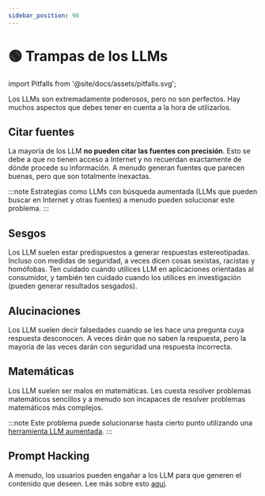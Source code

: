 ```yaml
---
sidebar_position: 90
---
```


# 🟢 Trampas de los LLMs

import Pitfalls from '@site/docs/assets/pitfalls.svg';

<div style={{textAlign: 'center'}}>
  <Pitfalls style={{width:"500px",height:"200px",verticalAlign:"top"}}/>
</div>

Los LLMs son extremadamente poderosos, pero no son perfectos. Hay muchos aspectos que debes tener en cuenta a la hora de utilizarlos.

## Citar fuentes

La mayoría de los LLM **no pueden citar las fuentes con precisión**. Esto se debe a que no tienen acceso a Internet y no recuerdan exactamente de dónde procede su información. A menudo generan fuentes que parecen buenas, pero que son totalmente inexactas.

:::note
Estrategias como LLMs con búsqueda aumentada (LLMs que pueden buscar en Internet y otras fuentes) a menudo pueden solucionar este problema.
:::

## Sesgos

Los LLM suelen estar predispuestos a generar respuestas estereotipadas. Incluso con medidas de seguridad, a veces dicen cosas sexistas, racistas y homófobas. Ten cuidado cuando utilices LLM en aplicaciones orientadas al consumidor, y también ten cuidado cuando los utilices en investigación (pueden generar resultados sesgados).

## Alucinaciones

Los LLM suelen decir falsedades cuando se les hace una pregunta cuya respuesta desconocen. A veces dirán que no saben la respuesta, pero la mayoría de las veces darán con seguridad una respuesta incorrecta.

## Matemáticas

Los LLM suelen ser malos en matemáticas. Les cuesta resolver problemas matemáticos sencillos y a menudo son incapaces de resolver problemas matemáticos más complejos.

:::note
Este problema puede solucionarse hasta cierto punto utilizando una [herramienta LLM aumentada](https://learnprompting.org/es/docs/advanced_applications/mrkl).
:::

## Prompt Hacking

A menudo, los usuarios pueden engañar a los LLM para que generen el contenido que deseen. Lee más sobre esto [aquí](https://learnprompting.org/es/docs/category/-prompt-hacking).
